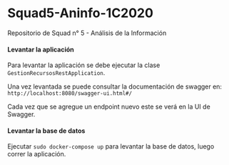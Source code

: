 # Squad5-Aninfo-1C2020
Repositorio de Squad n° 5 - Análisis de la Información

#### Levantar la aplicación

Para levantar la aplicación se debe ejecutar la clase `GestionRecursosRestApplication`.

Una vez levantada se puede consultar la documentación de swagger en: `http://localhost:8080/swagger-ui.html#/`

Cada vez que se agregue un endpoint nuevo este se verá en la UI de Swagger.

#### Levantar la base de datos

Ejecutar `sudo docker-compose up` para levantar la base de datos, luego correr la aplicación.

